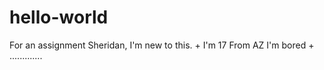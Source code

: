 # hello-world
For an assignment
Sheridan, I'm new to this.
+
I'm 17
From AZ
I'm bored
+
.............
